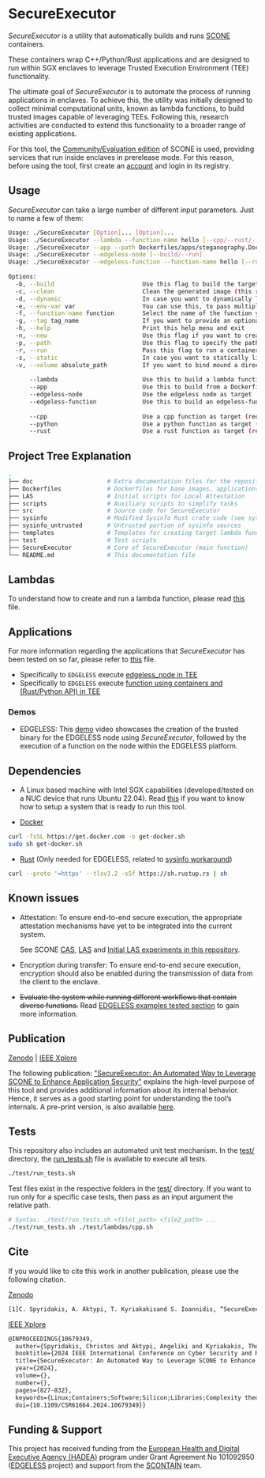 # SecureExecutor
$SecureExecutor$ is a utility that automatically builds and runs [SCONE](https://sconedocs.github.io/) containers.

These containers wrap C++/Python/Rust applications and are designed to run within SGX enclaves to leverage Trusted Execution Environment (TEE) functionality.

The ultimate goal of $SecureExecutor$ is to automate the process of running applications in enclaves. To achieve this, the utility was initially designed to collect minimal computational units, known as lambda functions, to build trusted images capable of leveraging TEEs. Following this, research activities are conducted to extend this functionality to a broader range of existing applications.

For this tool, the [Community/Evaluation edition](https://scontain.com/#services) of SCONE is used, providing services that run inside enclaves in prerelease mode. For this reason, before using the tool, first create an [account](https://sconedocs.github.io/registry/) and login in its registry.

## Usage
$SecureExecutor$  can take a large number of different input parameters. Just to name a few of them:
```bash
Usage: ./SecureExecutor [Option]... [Option]...                                                                                                                                              
Usage: ./SecureExecutor --lambda --function-name hello [--cpp/--rust/--python] [--new/--build/--run/--clean]                                                                                 
Usage: ./SecureExecutor --app --path Dockerfiles/apps/steganography.Dockerfile [--build/--run]                                                                                               
Usage: ./SecureExecutor --edgeless-node [--build/--run]                                                                                                                                      
Usage: ./SecureExecutor --edgeless-function --function-name hello [--rust/--python] [--new/--build]                                                                                          
                                                                                                                                                                                             
Options:                                                                                                                                                                                     
  -b, --build                         Use this flag to build the target image from the given function                                                                                        
  -c, --clean                         Clean the generated image (this requires to give the function function name you want to clean)                                                         
  -d, --dynamic                       In case you want to dynamically link your executable use this flag (only for --lambda in --cpp, this produces smaller in size images TBI)              
  -e, --env-var var                   You can use this, to pass multiple ENV vars during 'docker run ..'                                                                                     
  -f, --function-name function        Select the name of the function you want to build or run (requires --lambda/--edgeless-function)                                                       
  -g, --tag tag_name                  If you want to provide an optional tag for your image, do it using this flag                                                                           
  -h, --help                          Print this help menu and exit                                                                                                                          
  -n, --new                           Use this flag if you want to create a new lambda function                                                                                              
  -p, --path                          Use this flag to specify the path to the Dockerfile you want to use (requires --app)                                                                   
  -r, --run                           Pass this flag to run a container                                                                                                                      
  -s, --static                        In case you want to statically link your executable use this flag (only for --lambda in --cpp, this produces larger in size images, default operation) 
  -v, --volume absolute_path          If you want to bind mound a directory use this option (MUST provide an absolute path)                                                                  
                                                                                                                                                                                             
      --lambda                        Use this to build a lambda function                                                                                                                    
      --app                           Use this to build from a Dockerfile                                                                                                                    
      --edgeless-node                 Use the edgeless node as target                                                                                                                        
      --edgeless-function             Use this to build an edgeless-function                                                                                                                                                                                                                         
                                                                                                                                                                                             
      --cpp                           Use a cpp function as target (requires --lambda)                                                                                                       
      --python                        Use a python function as target (requires --lambda/--edgeless-function)                                                                                
      --rust                          Use a rust function as target (requires --lambda/--edgeless-function)                                                                                  

```

## Project Tree Explanation
```bash
.
├── doc                     # Extra documentation files for the repository
├── Dockerfiles             # Dockerfiles for base images, applications, and lambda functions
├── LAS                     # Initial scripts for Local Attestation
├── scripts                 # Auxiliary scripts to simplify tasks
├── src                     # Source code for SecureExecutor
├── sysinfo                 # Modified Sysinfo Rust crate code (see sysinfo problem related to EDGELESS)
├── sysinfo_untrusted       # Untrusted portion of sysinfo sources
├── templates               # Templates for creating target lambda functions
├── test                    # Test scripts
├── SecureExecutor          # Core of SecureExecutor (main function)
└── README.md               # This documentation file
```

## Lambdas
To understand how to create and run a lambda function, please read [this](./doc/lambda.md) file.

## Applications
For more information regarding the applications that $SecureExecutor$ has been tested on so far, please refer to [this](./doc/applications.md) file.
* Specifically to `EDGELESS` execute [edgeless_node in TEE](./doc/applications.md#edgeless)
* Specifically to `EDGELESS` execute [function using containers and (Rust/Python API) in TEE](./doc/edgeless-function.md)

### Demos
- EDGELESS: This [demo](https://www.youtube.com/watch?v=Fp0HqZN3FmY) video showcases the creation of the trusted binary for the EDGELESS node using $SecureExecutor$, followed by the execution of a function on the node within the EDGELESS platform.

## Dependencies
- A Linux based machine with Intel SGX capabilities (developed/tested on a NUC device that runs Ubuntu 22.04).
Read [this](./doc/system-setup.md) if you want to know how to setup a system that is ready to run this tool.

- [Docker](https://docs.docker.com/engine/install/ubuntu/#install-using-the-convenience-script)
```bash
curl -fsSL https://get.docker.com -o get-docker.sh
sudo sh get-docker.sh
```
- [Rust](https://www.rust-lang.org/learn/get-started) (Only needed for EDGELESS, related to [sysinfo workaround](./doc/edgeless.md#sysinfo-workaround))
```bash
curl --proto '=https' --tlsv1.2 -sSf https://sh.rustup.rs | sh
```
## Known issues
- Attestation: To ensure end-to-end secure execution, the appropriate attestation mechanisms have yet to be integrated into the current system.

  See SCONE [CAS](https://sconedocs.github.io/cas_intro/), [LAS](https://sconedocs.github.io/LASIntro/) and [Initial LAS experiments in this repository](./LAS/).

- Encryption during transfer: To ensure end-to-end secure execution, encryption should also be enabled during the transmission of data from the client to the enclave.

- ~~Evaluate the system while running different workflows that contain diverse functions.~~
 Read [EDGELESS examples tested section](./doc/edgeless.md#examples-started-when-edgeless_node-executed-in-tee) to gain more information.

## Publication
[Zenodo](https://zenodo.org/records/13986642) | [IEEE Xplore](https://ieeexplore.ieee.org/document/10679349)

The following publication: ["SecureExecutor: An Automated Way to Leverage SCONE to Enhance Application Security"](https://ieeexplore.ieee.org/document/10679349) explains the high-level purpose of this tool and provides additional information about its internal behavior. Hence, it serves as a good starting point for understanding the tool’s internals.
A pre-print version, is also available [here](https://zenodo.org/records/13986642).

## Tests
This repository also includes an automated unit test mechanism. In the [test/](./test/) directory, the [run_tests.sh](./test/run_tests.sh) file is available to execute all tests.
```bash
./test/run_tests.sh
```

Test files exist in the respective folders in the [test/](./test/) directory.
If you want to run only for a specific case tests, then pass as an input argument the relative path.
```bash
# Syntax: ./test/run_tests.sh <file1_path> <file2_path> ...
./test/run_tests.sh ./test/lambdas/cpp.sh
```

## Cite
If you would like to cite this work in another publication, please use the following citation.

[Zenodo](https://zenodo.org/records/13986642)
```tex
[1]C. Spyridakis, A. Aktypi, T. Kyriakakisand S. Ioannidis, “SecureExecutor: An Automated Way to Leverage SCONE to Enhance Application Security”, Oct. 2024. doi: 10.5281/zenodo.13986642.
```

[IEEE Xplore](https://ieeexplore.ieee.org/document/10679349)
```tex
@INPROCEEDINGS{10679349,
  author={Spyridakis, Christos and Aktypi, Angeliki and Kyriakakis, Thomas and Ioannidis, Sotiris},
  booktitle={2024 IEEE International Conference on Cyber Security and Resilience (CSR)}, 
  title={SecureExecutor: An Automated Way to Leverage SCONE to Enhance Application Security}, 
  year={2024},
  volume={},
  number={},
  pages={827-832},
  keywords={Linux;Containers;Software;Silicon;Libraries;Complexity theory;Security;Security;TEE;Intel SGX;SCONE},
  doi={10.1109/CSR61664.2024.10679349}}
```

## Funding & Support
This project has received funding from the [European Health and Digital Executive Agency (HADEA)](https://hadea.ec.europa.eu/) program under Grant Agreement No 101092950 ([EDGELESS](https://edgeless-project.eu) project) and support from the [SCONTAIN](https://scontain.com/) team.
